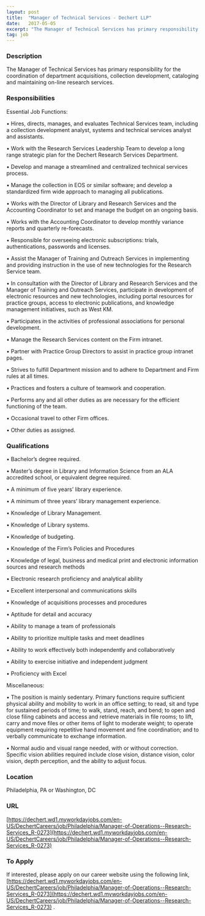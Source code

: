 ```yaml
---
layout: post
title:  "Manager of Technical Services - Dechert LLP"
date:   2017-05-05
excerpt: "The Manager of Technical Services has primary responsibility for the coordination of department acquisitions, collection development, cataloging and maintaining on-line research services.  "
tag: job
---
```


### Description   

The Manager of Technical Services has primary responsibility for the coordination of department acquisitions, collection development, cataloging and maintaining on-line research services.  


### Responsibilities   

Essential Job Functions: 


•   Hires, directs, manages, and evaluates Technical Services team, including a collection development analyst, systems and technical services analyst and assistants. 

•  Work with the Research Services Leadership Team to develop a long range strategic plan for the Dechert Research Services Department.  

•  Develop and manage a streamlined and centralized technical services process.  

•  Manage the collection in EOS or similar software; and develop a standardized firm wide approach to managing all publications.   

•  Works with the Director of Library and Research Services and the Accounting Coordinator to set and manage the budget on an ongoing basis. 

•  Works with the Accounting Coordinator to develop monthly variance reports and quarterly re-forecasts. 

•  Responsible for overseeing electronic subscriptions: trials, authentications, passwords and licenses. 

•  Assist the Manager of Training and Outreach Services in implementing and providing instruction in the use of new technologies for the Research Service team. 

•  In consultation with the Director of  Library and Research Services and the Manager of Training and Outreach Services, participate in development of electronic resources and new technologies, including portal resources for practice groups, access to electronic publications, and knowledge management initiatives, such as West KM. 

•  Participates in the activities of professional associations for personal development. 

•  Manage the Research Services content on the Firm intranet. 

•  Partner with Practice Group Directors to assist in practice group intranet pages. 

•  Strives to fulfill Department mission and to adhere to Department and Firm rules at all times. 

•  Practices and fosters a culture of teamwork and cooperation. 

•  Performs any and all other duties as are necessary for the efficient functioning of the team. 

•  Occasional travel to other Firm offices.  

•  Other duties as assigned. 


### Qualifications   


•  Bachelor’s degree required.

•  Master’s degree in Library and Information Science from an ALA accredited school, or equivalent degree required.

•  A minimum of five years’ library experience.

•  A minimum of three years’ library management experience.

•  Knowledge of Library Management.

•  Knowledge of Library systems.

•  Knowledge of budgeting.

•  Knowledge of the Firm’s Policies and Procedures

•  Knowledge of legal, business and medical print and electronic information sources and research methods

•  Electronic research proficiency and analytical ability

•  Excellent interpersonal and communications skills

•  Knowledge of acquisitions processes and procedures

•  Aptitude for detail and accuracy

•  Ability to manage a team of professionals

•  Ability to prioritize multiple tasks and meet deadlines

•  Ability to work effectively both independently and collaboratively

•  Ability to exercise initiative and independent judgment

•  Proficiency with Excel

Miscellaneous:

•  The position is mainly sedentary.  Primary functions require sufficient physical ability and mobility to work in an office setting; to read, sit and type for sustained periods of time; to walk, stand, reach, and bend; to open and close filing cabinets and access and retrieve materials in file rooms; to lift, carry and move files or other items of light to moderate weight; to operate equipment requiring repetitive hand movement and fine coordination; and to verbally communicate to exchange information.

•  Normal audio and visual range needed, with or without correction. Specific vision abilities required include close vision, distance vision, color vision, depth perception, and the ability to adjust focus.





### Location   

Philadelphia, PA or Washington, DC 


### URL   

[https://dechert.wd1.myworkdayjobs.com/en-US/DechertCareers/job/Philadelphia/Manager-of-Operations--Research-Services_R-0273](https://dechert.wd1.myworkdayjobs.com/en-US/DechertCareers/job/Philadelphia/Manager-of-Operations--Research-Services_R-0273)

### To Apply   

If interested, please apply on our career website using the following link, [https://dechert.wd1.myworkdayjobs.com/en-US/DechertCareers/job/Philadelphia/Manager-of-Operations--Research-Services_R-0273](https://dechert.wd1.myworkdayjobs.com/en-US/DechertCareers/job/Philadelphia/Manager-of-Operations--Research-Services_R-0273) . 





